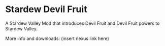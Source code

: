 # Stardew Devil Fruit
A Stardew Valley Mod that introduces Devil Fruit and Devil Fruit powers to Stardew Valley.

More info and downloads: (insert nexus link here)
